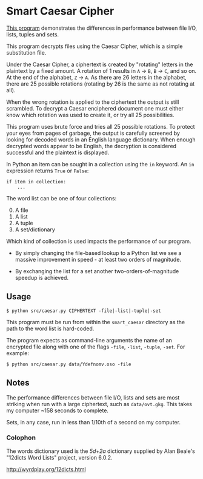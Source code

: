 # Smart Caesar Cipher

[This program](caesar.py) demonstrates the differences in performance between
file I/O, lists, tuples and sets.  

This program decrypts files using the Caesar Cipher, which is a simple
substitution file.

Under the Caesar Cipher, a ciphertext is created by "rotating" letters in the
plaintext by a fixed amount.  A rotation of 1 results in `A` -> `B`, `B` ->
`C`, and so on.  At the end of the alphabet, `Z` -> `A`.  As there are 26
letters in the alphabet, there are 25 possible rotations (rotating by 26 is the
same as not rotating at all).

When the wrong rotation is applied to the ciphertext the output is still
scrambled.  To decrypt a Caesar enciphered document one must either know which
rotation was used to create it, or try all 25 possibilities.

This program uses brute force and tries all 25 possible rotations.  To protect
your eyes from pages of garbage, the output is carefully screened by looking
for decoded words in an English language dictionary.  When enough decrypted
words appear to be English, the decryption is considered successful and the
plaintext is displayed.

In Python an item can be sought in a collection using the `in` keyword.  An
`in` expression returns `True` or `False`:

```
if item in collection:
    ...
```

The word list can be one of four collections:

0.  A file
1.  A list
2.  A tuple
3.  A set/dictionary

Which kind of collection is used impacts the performance of our program.

*   By simply changing the file-based lookup to a Python list we see a massive
    improvement in speed - at least two orders of magnitude.

*   By exchanging the list for a set another two-orders-of-magnitude speedup is
    achieved.


## Usage

```
$ python src/caesar.py CIPHERTEXT -file|-list|-tuple|-set
```

This program must be run from within the `smart_caesar` directory as the path
to the word list is hard-coded.

The program expects as command-line arguments the name of an encrypted file
along with one of the flags `-file`, `-list`, `-tuple`, `-set`.  For example:

```
$ python src/caesar.py data/Ydefnomv.oso -file
```



## Notes

The performance differences between file I/O, lists and sets are most striking
when run with a large ciphertext, such as `data/ovt.gkg`.  This takes my
computer ~158 seconds to complete.

Sets, in any case, run in less than 1/10th of a second on my computer.


### Colophon

The words dictionary used is the *5d+2a* dictionary supplied by Alan Beale's
"12dicts Word Lists" project, version 6.0.2.

http://wyrdplay.org/12dicts.html
